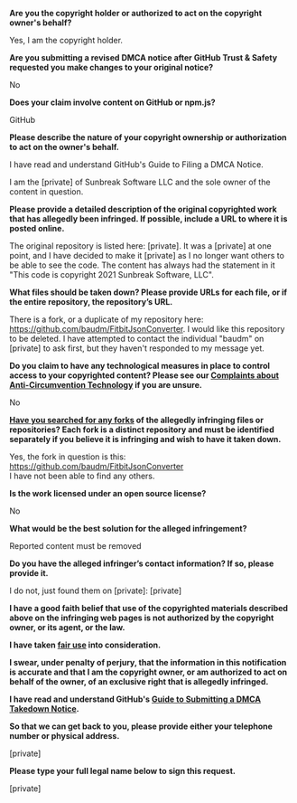 **Are you the copyright holder or authorized to act on the copyright owner's behalf?**

Yes, I am the copyright holder.

**Are you submitting a revised DMCA notice after GitHub Trust & Safety requested you make changes to your original notice?**

No

**Does your claim involve content on GitHub or npm.js?**

GitHub

**Please describe the nature of your copyright ownership or authorization to act on the owner's behalf.**

I have read and understand GitHub's Guide to Filing a DMCA Notice.

I am the [private] of Sunbreak Software LLC and the sole owner of the content in question.

**Please provide a detailed description of the original copyrighted work that has allegedly been infringed. If possible, include a URL to where it is posted online.**

The original repository is listed here: [private]. It was a [private] at one point, and I have decided to make it [private] as I no longer want others to be able to see the code. The content has always had the statement in it "This code is copyright 2021 Sunbreak Software, LLC".

**What files should be taken down? Please provide URLs for each file, or if the entire repository, the repository’s URL.**

There is a fork, or a duplicate of my repository here: https://github.com/baudm/FitbitJsonConverter. I would like this repository to be deleted. I have attempted to contact the individual "baudm" on [private] to ask first, but they haven't responded to my message yet.

**Do you claim to have any technological measures in place to control access to your copyrighted content? Please see our <a href="https://docs.github.com/articles/guide-to-submitting-a-dmca-takedown-notice#complaints-about-anti-circumvention-technology">Complaints about Anti-Circumvention Technology</a> if you are unsure.**

No

**<a href="https://docs.github.com/articles/dmca-takedown-policy#b-what-about-forks-or-whats-a-fork">Have you searched for any forks</a> of the allegedly infringing files or repositories? Each fork is a distinct repository and must be identified separately if you believe it is infringing and wish to have it taken down.**

Yes, the fork in question is this: https://github.com/baudm/FitbitJsonConverter  
I have not been able to find any others.

**Is the work licensed under an open source license?**

No

**What would be the best solution for the alleged infringement?**

Reported content must be removed

**Do you have the alleged infringer’s contact information? If so, please provide it.**

I do not, just found them on [private]: [private]

**I have a good faith belief that use of the copyrighted materials described above on the infringing web pages is not authorized by the copyright owner, or its agent, or the law.**

**I have taken <a href="https://www.lumendatabase.org/topics/22">fair use</a> into consideration.**

**I swear, under penalty of perjury, that the information in this notification is accurate and that I am the copyright owner, or am authorized to act on behalf of the owner, of an exclusive right that is allegedly infringed.**

**I have read and understand GitHub's <a href="https://docs.github.com/articles/guide-to-submitting-a-dmca-takedown-notice/">Guide to Submitting a DMCA Takedown Notice</a>.**

**So that we can get back to you, please provide either your telephone number or physical address.**

[private]

**Please type your full legal name below to sign this request.**

[private]
